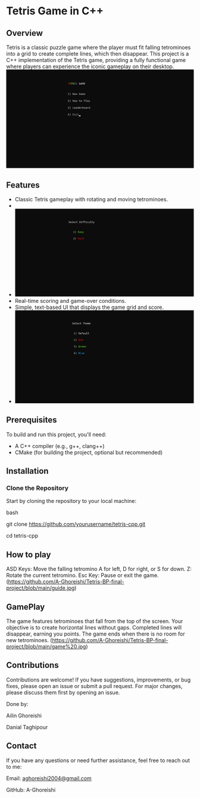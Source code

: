 # Tetris Game in C++

## Overview

Tetris is a classic puzzle game where the player must fit falling tetrominoes into a grid to create complete lines, which then disappear. This project is a C++ implementation of the Tetris game, providing a fully functional game where players can experience the iconic gameplay on their desktop.
![Main Menu](https://github.com/A-Ghoreishi/Tetris-BP-final-project/blob/main/menu.jpg)
## Features

- Classic Tetris gameplay with rotating and moving tetrominoes.
-
- ![Supports different levels and increasing difficulty.](https://github.com/A-Ghoreishi/Tetris-BP-final-project/blob/main/difficulty.jpg)
- Real-time scoring and game-over conditions.
- Simple, text-based UI that displays the game grid and score.
- ![Selecting theme for the environment](https://github.com/A-Ghoreishi/Tetris-BP-final-project/blob/main/theme.jpg)

## Prerequisites

To build and run this project, you'll need:

- A C++ compiler (e.g., g++, clang++)
- CMake (for building the project, optional but recommended)

## Installation

### Clone the Repository

Start by cloning the repository to your local machine:

bash

git clone https://github.com/yourusername/tetris-cpp.git

cd tetris-cpp

## How to play
ASD Keys: Move the falling tetromino A for left, D for right, or S for down.
Z: Rotate the current tetromino.
Esc Key: Pause or exit the game.
(https://github.com/A-Ghoreishi/Tetris-BP-final-project/blob/main/guide.jpg)

## GamePlay
The game features tetrominoes that fall from the top of the screen.
Your objective is to create horizontal lines without gaps.
Completed lines will disappear, earning you points.
The game ends when there is no room for new tetrominoes.
(https://github.com/A-Ghoreishi/Tetris-BP-final-project/blob/main/game%20.jpg)

## Contributions
Contributions are welcome! If you have suggestions, improvements, or bug fixes, please open an issue or submit a pull request. For major changes, please discuss them first by opening an issue.

Done by:

Ailin Ghoreishi

Danial Taghipour

## Contact
If you have any questions or need further assistance, feel free to reach out to me:

Email: aghoreishi2004@gmail.com

GitHub: A-Ghoreishi
